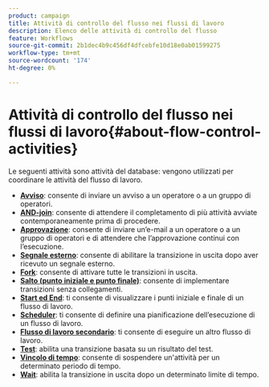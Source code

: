 ```yaml
---
product: campaign
title: Attività di controllo del flusso nei flussi di lavoro
description: Elenco delle attività di controllo del flusso
feature: Workflows
source-git-commit: 2b1dec4b9c456df4dfcebfe10d18e0ab01599275
workflow-type: tm+mt
source-wordcount: '174'
ht-degree: 0%

---
```


# Attività di controllo del flusso nei flussi di lavoro{#about-flow-control-activities}

Le seguenti attività sono attività del database: vengono utilizzati per coordinare le attività del flusso di lavoro.

* **[Avviso](alert.md)**: consente di inviare un avviso a un operatore o a un gruppo di operatori.
* **[AND-join](and-join.md)**: consente di attendere il completamento di più attività avviate contemporaneamente prima di procedere.
* **[Approvazione](approval.md)**: consente di inviare un’e-mail a un operatore o a un gruppo di operatori e di attendere che l’approvazione continui con l’esecuzione.
* **[Segnale esterno](external-signal.md)**: consente di abilitare la transizione in uscita dopo aver ricevuto un segnale esterno.
* **[Fork](fork.md)**: consente di attivare tutte le transizioni in uscita.
* **[Salto (punto iniziale e punto finale)](jump--start-point-and-end-point-.md)**: consente di implementare transizioni senza collegamenti.
* **[Start ed End](start-and-end.md)**: ti consente di visualizzare i punti iniziale e finale di un flusso di lavoro.
* **[Scheduler](scheduler.md)**: ti consente di definire una pianificazione dell’esecuzione di un flusso di lavoro.
* **[Flusso di lavoro secondario](sub-workflow.md)**: ti consente di eseguire un altro flusso di lavoro.
* **[Test](test.md)**: abilita una transizione basata su un risultato del test.
* **[Vincolo di tempo](time-constraint.md)**: consente di sospendere un&#39;attività per un determinato periodo di tempo.
* **[Wait](wait.md)**: abilita la transizione in uscita dopo un determinato limite di tempo.
<!--* **Task**: lets you configure task execution. Refer to the [Task](task.md) section.-->
